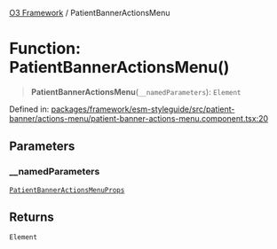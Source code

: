 [O3 Framework](../API.md) / PatientBannerActionsMenu

# Function: PatientBannerActionsMenu()

> **PatientBannerActionsMenu**(`__namedParameters`): `Element`

Defined in: [packages/framework/esm-styleguide/src/patient-banner/actions-menu/patient-banner-actions-menu.component.tsx:20](https://github.com/its-kios09/openmrs-esm-core/blob/main/packages/framework/esm-styleguide/src/patient-banner/actions-menu/patient-banner-actions-menu.component.tsx#L20)

## Parameters

### \_\_namedParameters

[`PatientBannerActionsMenuProps`](../interfaces/PatientBannerActionsMenuProps.md)

## Returns

`Element`
